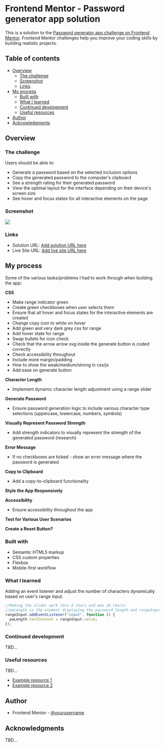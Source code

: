 # Frontend Mentor - Password generator app solution

This is a solution to the [Password generator app challenge on Frontend Mentor](https://www.frontendmentor.io/challenges/password-generator-app-Mr8CLycqjh). Frontend Mentor challenges help you improve your coding skills by building realistic projects.

## Table of contents

- [Overview](#overview)
  - [The challenge](#the-challenge)
  - [Screenshot](#screenshot)
  - [Links](#links)
- [My process](#my-process)
  - [Built with](#built-with)
  - [What I learned](#what-i-learned)
  - [Continued development](#continued-development)
  - [Useful resources](#useful-resources)
- [Author](#author)
- [Acknowledgments](#acknowledgments)

## Overview

### The challenge

Users should be able to:

- Generate a password based on the selected inclusion options
- Copy the generated password to the computer's clipboard
- See a strength rating for their generated password
- View the optimal layout for the interface depending on their device's screen size
- See hover and focus states for all interactive elements on the page

### Screenshot

![](./screenshot.jpg)

### Links

- Solution URL: [Add solution URL here](https://your-solution-url.com)
- Live Site URL: [Add live site URL here](https://your-live-site-url.com)

## My process

Some of the various tasks/problems I had to work through when building the app:

**CSS**

- Make range indicator green
- Create green checkboxes when user selects them
- Ensure that all hover and focus states for the interactive elements are created
- Change copy icon to white on hover
- Add green and very dark grey css for range
- Add hover state for range
- Swap bullets for icon check
- Check that the arrow arrow svg inside the generate button is coded correctly
- Check accessibility throughout
- Include more margin/padding
- How to show the weak/medium/strong in css/js
- Add ease on generate button

**Character Length**

- Implement dynamic character length adjustment using a range slider

**Generate Password**

- Ensure password generation logic to include various character type selections (uppercase, lowercase, numbers, symbols)

**Visually Represent Password Strength**

- Add strength indicators to visually represent the strength of the generated password (research)

**Error Message**

- If no checkboxes are ticked - show an error message where the password is generated

**Copy to Clipboard**

- Add a copy-to-clipboard functionality

**Style the App Responsively**

**Accessibility**

- Ensure accessibility throughout the app

**Test for Various User Scenarios**

**Create a Reset Button?**

### Built with

- Semantic HTML5 markup
- CSS custom properties
- Flexbox
- Mobile-first workflow

### What I learned

Adding an event listener and adjust the number of characters dynamically based on user's range input.

```js
//Making the slider work (min 4 chars and max 20 chars)
//pwLength is the element displaying the password length and rangeInput is the slider input
rangeInput.addEventListener("input", function () {
  pwLength.textContent = rangeInput.value;
});
```

### Continued development

TBD...

### Useful resources

TBD...

- [Example resource 1](https://www.example.com)
- [Example resource 2](https://www.example.com)

## Author

- Frontend Mentor - [@yourusername](https://www.frontendmentor.io/profile/yourusername)

## Acknowledgments

TBD...
